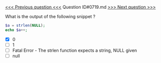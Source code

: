[<<< Previous question <<<](0718.md)  Question ID#0719.md  [>>> Next question >>>](0720.md) 

What is the output of the following snippet ?

```php
$a = strlen(NULL);
echo $a++;
```

- [x] 0
- [ ] 1
- [ ] Fatal Error - The strlen function expects a string, NULL given
- [ ] null
